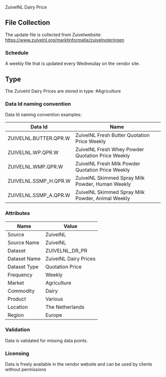 ZuivelNL Dairy Price

## File Collection

The update file is collected from Zuivelwebsite: https://www.zuivelnl.org/marktinformatie/zuivelnoteringen

### Schedule

A weekly file that is updated every Wednesday on the vendor site.

## Type

The Zuivelnl Dairy Prices are stored in type: #Agriculture

### Data Id naming convention

Data Id naming convention examples:

|**Data Id**|**Name**|
|-|-|
|ZUIVELNL.BUTTER.QPR.W|ZuivelNL Fresh Butter Quotation Price Weekly|
|ZUIVELNL.WP.QPR.W|ZuivelNL Fresh Whey Powder Quotation Price Weekly|
|ZUIVELNL.WMP.QPR.W|ZuivelNL Fresh Milk Powder Quotation Price Weekly|
|ZUIVELNL.SSMP_H.QPR.W|ZuivelNL Skimmed Spray Milk Powder, Human Weekly|
|ZUIVELNL.SSMP_A.QPR.W|ZuivelNL Skimmed Spray Milk Powder, Animal Weekly|

### Attributes

|Name|Value|
|-|-|
|Source|ZuivelNL|
|Source Name|ZuivelNL|
|Dataset|ZUIVELNL_DR_PR|
|Dataset Name|ZuivelNL Dairy Prices|
|Dataset Type|Quotation Price|
|Frequency|Weekly|
|Market|Agriculture|
|Commodity|Dairy|
|Product|Various|
|Location|The Netherlands|
|Region|Europe|

### Validation

Data is validated for missing data points.

### Licensing

Data is freely available in the vendor website and can be used by clients without permissions